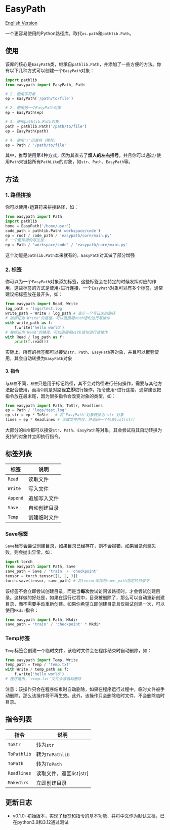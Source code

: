 # EasyPath

[English Version](./README.en.md)

一个更容易使用的Python路径库。取代`os.path`和`pathlib.Path`。

## 使用

该库的核心是`EasyPath`类，继承自`pathlib.Path`，并添加了一些方便的方法。你有以下几种方式可以创建一个`EasyPath`对象：

```python
import pathlib
from easypath import EasyPath, Path

# 1. 使用字符串
ep = EasyPath('/path/to/file')

# 2. 使用另一个EasyPath对象
ep = EasyPath(ep)

# 3. 使用pathlib.Path对象
path = pathlib.Path('/path/to/file')
ep = EasyPath(path)

# 4. 使用'/'运算符（推荐）
ep = Path / '/path/to/file'
```

其中，推荐使用第4种方式，因为其省去了**烦人的左右括号**，并且你可以通过`/`使用`Path`来链接所有`PathLike`的对象，如`str`、`Path`、`EasyPath`等。

## 方法

### 1. 路径拼接

你可以使用`/`运算符来拼接路径，如：

```python
from easypath import Path
import pathlib
home = EasyPath('/home/user')
code_path = pathlib.Path('workspace/code')
ep = root / code_path / 'easypath/core/main.py'
# 一个更常用的写法是：
ep = Path / 'workspace/code' / 'easypath/core/main.py'
```

这个功能是`pathlib.Path`本来就有的，`EasyPath`对其做了部分增强

### 2. 标签

你可以为一个`EasyPath`对象添加标签，这些标签会在特定的时候发挥对应的作用，这些标签的方式是使用`/`进行连接，一个`EasyPath`对象可以有多个标签，通常建议把标签放在最开头，如：
```python
from easypath import Read, Write
log_path = 'logs/test.log'
write_path = Write / log_path # 表示一个写日志的路径
# 被标记为'Write'的路径，可以直接用with语句进行写操作
with write_path as f:
    f.write('hello world')
# 被标记为'Read'的路径，可以直接用with语句进行读操作
with Read / log_path as f:
    print(f.read())
```
实际上，所有的标签都可以接受`str`、`Path`、`EasyPath`等对象，并且可以嵌套使用，其会自动转换为`EasyPath`对象

#### 3. 指令

与`标签`不同，`标签`只是用于标记路径，其不会对路径进行任何操作，需要与其他方法配合使用，而`指令`则是对路径**立即**进行操作，指令使用`*`进行连接，通常建议把指令放在最末尾，因为很多指令会改变对象的类型，如：

```python
from easypath import Path, ToStr, Readlines
ep = Path / 'logs/test.log'
ep_str = ep * ToStr   # 将`EasyPath`对象转换为`str`对象
lines = ep * Readlines # 读取文件内容，并返回一个列表list[str]
```

大部分的`指令`都可以接受`str`、`Path`、`EasyPath`等对象，其会尝试将其自动转换为支持的对象并立即执行指令。

## 标签列表

| 标签 | 说明 |
| ---- | ---- |
| `Read` | 读取文件 |
| `Write` | 写入文件 |
| `Append` | 追加写入文件 |
| `Save` | 自动创建目录 |
| `Temp` | 创建临时文件 |

### Save标签

`Save`标签会尝试创建目录，如果目录已经存在，则不会报错，如果目录创建失败，则会抛出异常，如：

```python
import torch
from easypath import Path, Save
save_path = Save / 'train' / 'checkpoint'
tensor = torch.tensor([1, 2, 3])
torch.save(tensor, save_path) # 将tensor保存到save_path指定的目录下
```
该标签不会立即尝试创建目录，而是当**每次**尝试访问该路径时，才会尝试创建目录。这样做的好处是，如果在运行过程中，目录被删除了，那么可以自动重新创建目录，而不需要手动重新创建。如果你希望立即创建目录且仅尝试创建一次，可以使用`Mkdir`指令：
```python
from easypath import Path, Mkdir
save_path = 'train' / 'checkpoint' * Mkdir
```

### Temp标签

`Temp`标签会创建一个临时文件，该临时文件会在程序结束时自动删除，如：

```python
from easypath import Temp, Write
temp_path = Temp / 'temp.txt'
with Write / temp_path as f:
    f.write('hello world')
# 程序退出，`temp.txt`文件会被自动删除
```

注意：该操作只会在程序结束时自动删除，如果在程序运行过程中，临时文件被手动删除，那么该操作将不再生效。此外，该操作只会删除临时文件，不会删除临时目录。

## 指令列表

| 指令 | 说明 |
| ---- | ---- |
| `ToStr` | 转为`str` |
| `ToPathlib` | 转为`ToPathlib` |
| `ToPath` | 转为`ToPath` |
| `Readlines` | 读取文件，返回list[str] |
| `Makedirs` | 立即创建目录 |

## 更新日志

- v0.1.0: 初始版本，实现了标签和指令的基本功能，并将中文作为默认文档，已在python3.9和3.12通过测试